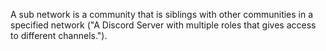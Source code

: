 A sub network is a community that is siblings with other communities in a specified network ("A Discord Server with multiple roles that gives access to different channels.").